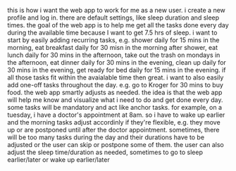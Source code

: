 this is how i want the web app to work for me as a new user. i create a new profile and log in. there are default settings, like sleep duration and sleep times. the goal of the web app is to help me get all the tasks done every day during the available time because I want to get 7.5 hrs of sleep. i want to start by easily adding recurring tasks, e.g. shower daily for 15 mins in the morning, eat breakfast daily for 30 misn in the morning after shower, eat lunch daily for 30 mins in the afternoon, take out the trash on mondays in the afternoon, eat dinner daily for 30 mins in the evening, clean up daily for 30 mins in the evening, get ready for bed daily for 15 mins in the evening. if all those tasks fit within the avaialable time then great. i want to also easily add one-off tasks throughout the day. e.g. go to Kroger for 30 mins to buy food. the web app smartly adjusts as needed. the idea is that the web app will help me know and visualize what i need to do and get done every day. some tasks will be mandatory and act like anchor tasks. for example, on a tuesday, i have a doctor's appointment at 8am. so i have to wake up earlier and the morning tasks adjust accordinly if they're flexible, e.g. they move up or are postponed until after the doctor appointment. sometimes, there will be too many tasks during the day and their durations have to be adjusted or the user can skip or postpone some of them. the user can also adjust the sleep time/duration as needed, sometimes to go to sleep earlier/later or wake up earlier/later